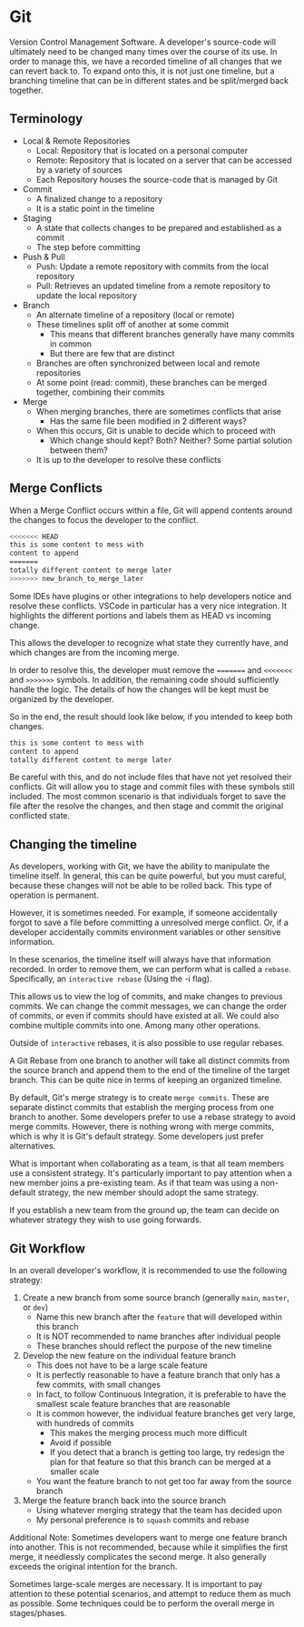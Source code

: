# Git
Version Control Management Software. A developer's source-code will ultimately need to be changed many times over the course of its use. In order to manage this, we have a recorded timeline of all changes that we can revert back to. To expand onto this, it is not just one timeline, but a branching timeline that can be in different states and be split/merged back together.

## Terminology
- Local & Remote Repositories
    - Local: Repository that is located on a personal computer
    - Remote: Repository that is located on a server that can be accessed by a variety of sources
    - Each Repository houses the source-code that is managed by Git
- Commit
    - A finalized change to a repository
    - It is a static point in the timeline
- Staging
    - A state that collects changes to be prepared and established as a commit
    - The step before committing
- Push & Pull
    - Push: Update a remote repository with commits from the local repository
    - Pull: Retrieves an updated timeline from a remote repository to update the local repository
- Branch
    - An alternate timeline of a repository (local or remote)
    - These timelines split off of another at some commit
        - This means that different branches generally have many commits in common
        - But there are few that are distinct
    - Branches are often synchronized between local and remote repositories
    - At some point (read: commit), these branches can be merged together, combining their commits
- Merge
    - When merging branches, there are sometimes conflicts that arise
        - Has the same file been modified in 2 different ways?
    - When this occurs, Git is unable to decide which to proceed with
        - Which change should kept? Both? Neither? Some partial solution between them?
    - It is up to the developer to resolve these conflicts

## Merge Conflicts

When a Merge Conflict occurs within a file, Git will append contents around the changes to focus the developer to the conflict.

```bash
<<<<<<< HEAD
this is some content to mess with
content to append
=======
totally different content to merge later
>>>>>>> new_branch_to_merge_later
```

Some IDEs have plugins or other integrations to help developers notice and resolve these conflicts.
VSCode in particular has a very nice integration. It highlights the different portions and labels them as HEAD vs incoming change.

This allows the developer to recognize what state they currently have, and which changes are from the incoming merge.

In order to resolve this, the developer must remove the `=======` and `<<<<<<<` and `>>>>>>>` symbols.
In addition, the remaining code should sufficiently handle the logic. The details of how the changes will be kept must be organized by the developer.

So in the end, the result should look like below, if you intended to keep both changes.

```bash
this is some content to mess with
content to append
totally different content to merge later
```

Be careful with this, and do not include files that have not yet resolved their conflicts. Git will allow you to stage and commit files with these symbols still included. The most common scenario is that individuals forget to save the file after the resolve the changes, and then stage and commit the original conflicted state.

## Changing the timeline
As developers, working with Git, we have the ability to manipulate the timeline itself. In general, this can be quite powerful, but you must careful, because these changes will not be able to be rolled back.
This type of operation is permanent.

However, it is sometimes needed. For example, if someone accidentally forgot to save a file before committing a unresolved merge conflict. Or, if a developer accidentally commits environment variables or other sensitive information.

In these scenarios, the timeline itself will always have that information recorded. In order to remove them, we can perform what is called a `rebase`. Specifically, an `interactive rebase` (Using the -i flag).

This allows us to view the log of commits, and make changes to previous commits. We can change the commit messages, we can change the order of commits, or even if commits should have existed at all.
We could also combine multiple commits into one. Among many other operations.

Outside of `interactive` rebases, it is also possible to use regular rebases.

A Git Rebase from one branch to another will take all distinct commits from the source branch and append them to the end of the timeline of the target branch. This can be quite nice in terms of keeping an organized timeline.

By default, Git's merge strategy is to create `merge commits`. These are separate distinct commits that establish the merging process from one branch to another. Some developers prefer to use a rebase strategy to avoid merge commits.
However, there is nothing wrong with merge commits, which is why it is Git's default strategy. Some developers just prefer alternatives.

What is important when collaborating as a team, is that all team members use a consistent strategy.
It's particularly important to pay attention when a new member joins a pre-existing team. As if that team was using a non-default strategy, the new member should adopt the same strategy.

If you establish a new team from the ground up, the team can decide on whatever strategy they wish to use going forwards.

## Git Workflow

In an overall developer's workflow, it is recommended to use the following strategy:

1. Create a new branch from some source branch (generally `main`, `master`, or `dev`)
    - Name this new branch after the `feature` that will developed within this branch
    - It is NOT recommended to name branches after individual people
    - These branches should reflect the purpose of the new timeline
2. Develop the new feature on the individual feature branch
    - This does not have to be a large scale feature
    - It is perfectly reasonable to have a feature branch that only has a few commits, with small changes
    - In fact, to follow Continuous Integration, it is preferable to have the smallest scale feature branches that are reasonable
    - It is common however, the individual feature branches get very large, with hundreds of commits
        - This makes the merging process much more difficult
        - Avoid if possible
        - If you detect that a branch is getting too large, try redesign the plan for that feature
            so that this branch can be merged at a smaller scale
    - You want the feature branch to not get too far away from the source branch
3. Merge the feature branch back into the source branch
    - Using whatever merging strategy that the team has decided upon
    - My personal preference is to `squash` commits and rebase

Additional Note: Sometimes developers want to merge one feature branch into another. This is not recommended, because while it simplifies the first merge, it needlessly complicates the second merge. It also generally exceeds the original intention for the branch.

Sometimes large-scale merges are necessary. It is important to pay attention to these potential scenarios, and attempt to reduce them as much as possible.
Some techniques could be to perform the overall merge in stages/phases.